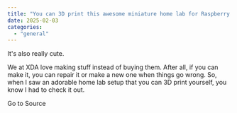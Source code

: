 ```yaml
---
title: "You can 3D print this awesome miniature home lab for Raspberry Pis"
date: 2025-02-03
categories: 
  - "general"
---
```


It's also really cute.

We at XDA love making stuff instead of buying them. After all, if you can make it, you can repair it or make a new one when things go wrong. So, when I saw an adorable home lab setup that you can 3D print yourself, you know I had to check it out.

Go to Source
